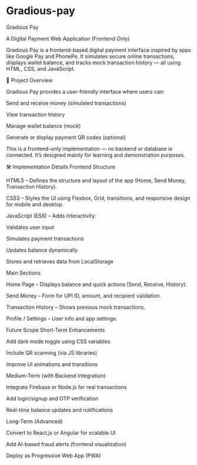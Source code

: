 # Gradious-pay
Gradious Pay

A Digital Payment Web Application (Frontend Only)

Gradious Pay is a frontend-based digital payment interface inspired by apps like Google Pay and PhonePe.
It simulates secure online transactions, displays wallet balance, and tracks mock transaction history — all using HTML, CSS, and JavaScript.

🚀 Project Overview

Gradious Pay provides a user-friendly interface where users can:

Send and receive money (simulated transactions)

View transaction history

Manage wallet balance (mock)

Generate or display payment QR codes (optional)

This is a frontend-only implementation — no backend or database is connected.
It’s designed mainly for learning and demonstration purposes.

🛠️ Implementation Details
Frontend Structure

HTML5 – Defines the structure and layout of the app (Home, Send Money, Transaction History).

CSS3 – Styles the UI using Flexbox, Grid, transitions, and responsive design for mobile and desktop.

JavaScript (ES6) – Adds interactivity:

Validates user input

Simulates payment transactions

Updates balance dynamically

Stores and retrieves data from LocalStorage

Main Sections

Home Page – Displays balance and quick actions (Send, Receive, History).

Send Money – Form for UPI ID, amount, and recipient validation.

Transaction History – Shows previous mock transactions.

Profile / Settings – User info and app settings.

Future Scope
Short-Term Enhancements

Add dark mode toggle using CSS variables

Include QR scanning (via JS libraries)

Improve UI animations and transitions

Medium-Term (with Backend Integration)

Integrate Firebase or Node.js for real transactions

Add login/signup and OTP verification

Real-time balance updates and notifications

Long-Term (Advanced)

Convert to React.js or Angular for scalable UI

Add AI-based fraud alerts (frontend visualization)

Deploy as Progressive Web App (PWA)
